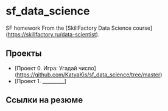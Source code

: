 # sf_data_science
SF homework
From the [SkillFactory Data Science course] (https://skillfactory.ru/data-scientist). 
## Проекты 
* [Проект 0. Игра: Угадай число] (https://github.com/KatyaKis/sf_data_science/tree/master)
* [Проект 1. _________]


## Ссылки на резюме